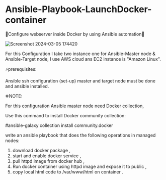 # Ansible-Playbook-LaunchDocker-container

🌟Configure webserver inside Docker by using Ansible automation🌟

![Screenshot 2024-03-05 174420](https://github.com/Pratikshinde55/Ansible-Playbook-LaunchDocker-container/assets/145910708/8d1dccb8-16de-4aa8-aba6-6a13e5c78993)


For this Configuration I take two instance one for Ansible-Master node & Ansible-Target node, I use AWS cloud ans EC2 instance is "Amazon Linux".

⚡prerequisites:

   Ansible ssh configuration (set-up) master and target node must be done and ansible installed.
   
❄NOTE:

For this configuration Ansible master node need Docker collection,

Use this command to install Docker community collection:

#ansible-galaxy collection install community.docker


write an ansible playbook that does the following operations in managed nodes:
1. download docker package ,
2. start and enable docker service , 
3. pull httpd image from docker hub ,
4.  Run docker container using httpd image and expose it to public ,
5. copy local html code to /var/www/html on container .

